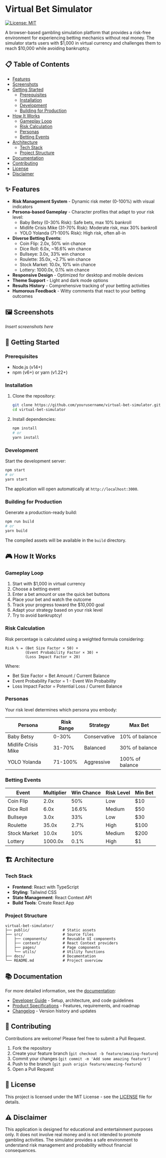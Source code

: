 # Virtual Bet Simulator

[![License: MIT](https://img.shields.io/badge/License-MIT-blue.svg)](https://opensource.org/licenses/MIT)

A browser-based gambling simulation platform that provides a risk-free environment for experiencing betting mechanics without real money. The simulator starts users with $1,000 in virtual currency and challenges them to reach $10,000 while avoiding bankruptcy.

## 📋 Table of Contents

- [Features](#features)
- [Screenshots](#screenshots)
- [Getting Started](#getting-started)
  - [Prerequisites](#prerequisites)
  - [Installation](#installation)
  - [Development](#development)
  - [Building for Production](#building-for-production)
- [How It Works](#how-it-works)
  - [Gameplay Loop](#gameplay-loop)
  - [Risk Calculation](#risk-calculation)
  - [Personas](#personas)
  - [Betting Events](#betting-events)
- [Architecture](#architecture)
  - [Tech Stack](#tech-stack)
  - [Project Structure](#project-structure)
- [Documentation](#documentation)
- [Contributing](#contributing)
- [License](#license)
- [Disclaimer](#disclaimer)

## ✨ Features

- **Risk Management System** - Dynamic risk meter (0-100%) with visual indicators
- **Persona-based Gameplay** - Character profiles that adapt to your risk level:
  - Baby Betsy (0-30% Risk): Safe bets, max 10% bankroll
  - Midlife Crisis Mike (31-70% Risk): Moderate risk, max 30% bankroll
  - YOLO Yolanda (71-100% Risk): High risk, often all-in
- **Diverse Betting Events**:
  - Coin Flip: 2.0x, 50% win chance
  - Dice Roll: 6.0x, ~16.6% win chance
  - Bullseye: 3.0x, 33% win chance
  - Roulette: 35.0x, ~2.7% win chance
  - Stock Market: 10.0x, 10% win chance
  - Lottery: 1000.0x, 0.1% win chance
- **Responsive Design** - Optimized for desktop and mobile devices
- **Theme Support** - Light and dark mode options
- **Results History** - Comprehensive tracking of your betting activities
- **Humorous Feedback** - Witty comments that react to your betting outcomes

## 🖼️ Screenshots

*Insert screenshots here*

## 🚀 Getting Started

### Prerequisites

- Node.js (v14+)
- npm (v6+) or yarn (v1.22+)

### Installation

1. Clone the repository:
   ```bash
   git clone https://github.com/yourusername/virtual-bet-simulator.git
   cd virtual-bet-simulator
   ```

2. Install dependencies:
   ```bash
   npm install
   # or
   yarn install
   ```

### Development

Start the development server:
```bash
npm start
# or
yarn start
```

The application will open automatically at `http://localhost:3000`.

### Building for Production

Generate a production-ready build:
```bash
npm run build
# or
yarn build
```

The compiled assets will be available in the `build` directory.

## 🎮 How It Works

### Gameplay Loop

1. Start with $1,000 in virtual currency
2. Choose a betting event
3. Enter a bet amount or use the quick bet buttons
4. Place your bet and watch the outcome
5. Track your progress toward the $10,000 goal
6. Adapt your strategy based on your risk level
7. Try to avoid bankruptcy!

### Risk Calculation

Risk percentage is calculated using a weighted formula considering:

```
Risk % = (Bet Size Factor × 50) +
         (Event Probability Factor × 30) +
         (Loss Impact Factor × 20)
```

Where:
- Bet Size Factor = Bet Amount / Current Balance
- Event Probability Factor = 1 - Event Win Probability
- Loss Impact Factor = Potential Loss / Current Balance

### Personas

Your risk level determines which persona you embody:

| Persona | Risk Range | Strategy | Max Bet |
|---------|------------|----------|---------|
| Baby Betsy | 0-30% | Conservative | 10% of balance |
| Midlife Crisis Mike | 31-70% | Balanced | 30% of balance |
| YOLO Yolanda | 71-100% | Aggressive | 100% of balance |

### Betting Events

| Event | Multiplier | Win Chance | Risk Level | Min Bet |
|-------|------------|------------|------------|---------|
| Coin Flip | 2.0x | 50% | Low | $10 |
| Dice Roll | 6.0x | 16.6% | Medium | $50 |
| Bullseye | 3.0x | 33% | Low | $30 |
| Roulette | 35.0x | 2.7% | High | $100 |
| Stock Market | 10.0x | 10% | Medium | $200 |
| Lottery | 1000.0x | 0.1% | High | $1 |

## 🏗️ Architecture

### Tech Stack

- **Frontend**: React with TypeScript
- **Styling**: Tailwind CSS
- **State Management**: React Context API
- **Build Tools**: Create React App

### Project Structure

```
virtual-bet-simulator/
├── public/               # Static assets
├── src/                  # Source files
│   ├── components/       # Reusable UI components
│   ├── context/          # React Context providers
│   ├── pages/            # Page components
│   └── utils/            # Utility functions
├── docs/                 # Documentation
└── README.md             # Project overview
```

## 📚 Documentation

For more detailed information, see the [documentation](docs/):

- [Developer Guide](docs/developers/README.md) - Setup, architecture, and code guidelines
- [Product Specifications](docs/product/README.md) - Features, requirements, and roadmap
- [Changelog](docs/CHANGELOG.md) - Version history and updates

## 🤝 Contributing

Contributions are welcome! Please feel free to submit a Pull Request.

1. Fork the repository
2. Create your feature branch (`git checkout -b feature/amazing-feature`)
3. Commit your changes (`git commit -m 'Add some amazing feature'`)
4. Push to the branch (`git push origin feature/amazing-feature`)
5. Open a Pull Request

## 📄 License

This project is licensed under the MIT License - see the [LICENSE](LICENSE) file for details.

## ⚠️ Disclaimer

This application is designed for educational and entertainment purposes only. It does not involve real money and is not intended to promote gambling activities. The simulator provides a safe environment to understand risk management and probability without financial consequences.
